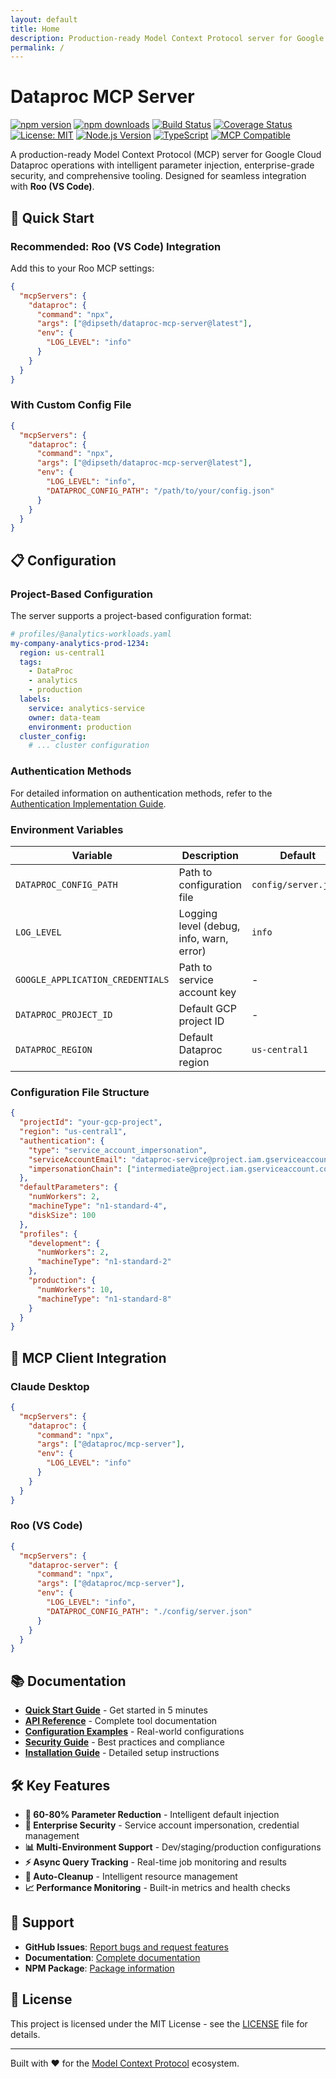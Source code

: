 ```yaml
---
layout: default
title: Home
description: Production-ready Model Context Protocol server for Google Cloud Dataproc operations
permalink: /
---
```


# Dataproc MCP Server

[![npm version](https://badge.fury.io/js/%40dipseth%2Fdataproc-mcp-server.svg)](https://badge.fury.io/js/%40dipseth%2Fdataproc-mcp-server)
[![npm downloads](https://img.shields.io/npm/dm/@dipseth/dataproc-mcp-server.svg)](https://npmjs.org/package/@dipseth/dataproc-mcp-server)
[![Build Status](https://github.com/dipseth/dataproc-mcp/workflows/%F0%9F%94%84%20Continuous%20Integration/badge.svg)](https://github.com/dipseth/dataproc-mcp/actions)
[![Coverage Status](https://coveralls.io/repos/github/dipseth/dataproc-mcp/badge.svg?branch=main)](https://coveralls.io/github/dipseth/dataproc-mcp?branch=main)
[![License: MIT](https://img.shields.io/badge/License-MIT-yellow.svg)](https://opensource.org/licenses/MIT)
[![Node.js Version](https://img.shields.io/node/v/@dipseth/dataproc-mcp-server.svg)](https://nodejs.org/)
[![TypeScript](https://img.shields.io/badge/TypeScript-Ready-blue.svg)](https://www.typescriptlang.org/)
[![MCP Compatible](https://img.shields.io/badge/MCP-Compatible-green.svg)](https://modelcontextprotocol.io/)

A production-ready Model Context Protocol (MCP) server for Google Cloud Dataproc operations with intelligent parameter injection, enterprise-grade security, and comprehensive tooling. Designed for seamless integration with **Roo (VS Code)**.

## 🚀 Quick Start

### **Recommended: Roo (VS Code) Integration**

Add this to your Roo MCP settings:

```json
{
  "mcpServers": {
    "dataproc": {
      "command": "npx",
      "args": ["@dipseth/dataproc-mcp-server@latest"],
      "env": {
        "LOG_LEVEL": "info"
      }
    }
  }
}
```

### **With Custom Config File**

```json
{
  "mcpServers": {
    "dataproc": {
      "command": "npx",
      "args": ["@dipseth/dataproc-mcp-server@latest"],
      "env": {
        "LOG_LEVEL": "info",
        "DATAPROC_CONFIG_PATH": "/path/to/your/config.json"
      }
    }
  }
}
```

## 📋 Configuration

### Project-Based Configuration

The server supports a project-based configuration format:

```yaml
# profiles/@analytics-workloads.yaml
my-company-analytics-prod-1234:
  region: us-central1
  tags:
    - DataProc
    - analytics
    - production
  labels:
    service: analytics-service
    owner: data-team
    environment: production
  cluster_config:
    # ... cluster configuration
```

### Authentication Methods

For detailed information on authentication methods, refer to the [Authentication Implementation Guide](AUTHENTICATION_IMPLEMENTATION_GUIDE.md).

### Environment Variables

| Variable | Description | Default |
|----------|-------------|---------|
| `DATAPROC_CONFIG_PATH` | Path to configuration file | `config/server.json` |
| `LOG_LEVEL` | Logging level (debug, info, warn, error) | `info` |
| `GOOGLE_APPLICATION_CREDENTIALS` | Path to service account key | - |
| `DATAPROC_PROJECT_ID` | Default GCP project ID | - |
| `DATAPROC_REGION` | Default Dataproc region | `us-central1` |

### Configuration File Structure

```json
{
  "projectId": "your-gcp-project",
  "region": "us-central1",
  "authentication": {
    "type": "service_account_impersonation",
    "serviceAccountEmail": "dataproc-service@project.iam.gserviceaccount.com",
    "impersonationChain": ["intermediate@project.iam.gserviceaccount.com"]
  },
  "defaultParameters": {
    "numWorkers": 2,
    "machineType": "n1-standard-4",
    "diskSize": 100
  },
  "profiles": {
    "development": {
      "numWorkers": 2,
      "machineType": "n1-standard-2"
    },
    "production": {
      "numWorkers": 10,
      "machineType": "n1-standard-8"
    }
  }
}
```

## 🔧 MCP Client Integration

### Claude Desktop

```json
{
  "mcpServers": {
    "dataproc": {
      "command": "npx",
      "args": ["@dataproc/mcp-server"],
      "env": {
        "LOG_LEVEL": "info"
      }
    }
  }
}
```

### Roo (VS Code)

```json
{
  "mcpServers": {
    "dataproc-server": {
      "command": "npx",
      "args": ["@dataproc/mcp-server"],
      "env": {
        "LOG_LEVEL": "info",
        "DATAPROC_CONFIG_PATH": "./config/server.json"
      }
    }
  }
}
```

## 📚 Documentation

- **[Quick Start Guide](./QUICK_START.md)** - Get started in 5 minutes
- **[API Reference](./API_REFERENCE.md)** - Complete tool documentation
- **[Configuration Examples](./CONFIGURATION_EXAMPLES.md)** - Real-world configurations
- **[Security Guide](./SECURITY_GUIDE.md)** - Best practices and compliance
- **[Installation Guide](./INSTALLATION_GUIDE.md)** - Detailed setup instructions

## 🛠️ Key Features

- **🎯 60-80% Parameter Reduction** - Intelligent default injection
- **🔐 Enterprise Security** - Service account impersonation, credential management
- **📊 Multi-Environment Support** - Dev/staging/production configurations
- **⚡ Async Query Tracking** - Real-time job monitoring and results
- **🔄 Auto-Cleanup** - Intelligent resource management
- **📈 Performance Monitoring** - Built-in metrics and health checks

## 🤝 Support

- **GitHub Issues**: [Report bugs and request features](https://github.com/dipseth/dataproc-mcp/issues)
- **Documentation**: [Complete documentation](https://dipseth.github.io/dataproc-mcp/)
- **NPM Package**: [Package information](https://www.npmjs.com/package/@dataproc/mcp-server)

## 📄 License

This project is licensed under the MIT License - see the [LICENSE](https://github.com/dipseth/dataproc-mcp/blob/main/LICENSE) file for details.

---

Built with ❤️ for the [Model Context Protocol](https://modelcontextprotocol.io/) ecosystem.